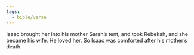 ```yaml
---
tags:
  - bible/verse
---
```

Isaac brought her into his mother Sarah’s tent, and took Rebekah, and she became his wife. He loved her. So Isaac was comforted after his mother’s death.